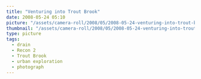 ```yaml
---
title: "Venturing into Trout Brook"
date: 2008-05-24 05:10
picture: "/assets/camera-roll/2008/05/2008-05-24-venturing-into-trout-brook/recon-2-064.jpg"
thumbnail: "/assets/camera-roll/2008/05/2008-05-24-venturing-into-trout-brook/recon-2-064-thumbnail.jpg"
type: picture
tags:
  - drain
  - Recon 2
  - Trout Brook
  - urban exploration
  - photograph
---
```

